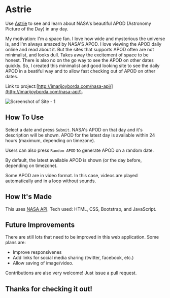 # Astrie 

Use [Astrie](http://imarijoyborda.com/nasa-api/) to see and learn about NASA's beautiful APOD (Astronomy Picture of the Day) in any day. 

My motivation: I'm a space fan. I love how wide and mysterious the universe is, and I'm always amazed by NASA'S APOD. I love viewing the APOD daily online and read about it. But the sites that supports APOD often are not minimalist, and looks dull. Takes away the excitement of space to be honest. There is also no on the go way to see the APOD on other dates quickly. So, I created this minimalist and good looking site to see the daily APOD in a beatiful way and to allow fast checking out of APOD on other dates.

Link to project:[http://imarijoyborda.com/nasa-api/](http://imarijoyborda.com/nasa-api/). 

![Screenshot of Site - 1](assets/readme/readme-1.png)

## How To Use
Select a date and press `Submit`. NASA's APOD on that day and it's description will be shown. APOD for the latest day is available within 24 hours (maximum, depending on timezone). 

Users can also press `Random APOD` to generate APOD on a random date.

By default, the latest available APOD is shown (or the day before, depending on timezone).

Some APOD are in video format. In this case, videos are played automatically and in a loop without sounds.

## How It's Made
This uses [NASA API](https://api.nasa.gov). Tech used: HTML, CSS, Bootstrap, and JavaScript.

## Future Improvements
There are still lots that need to be improved in this web application. Some plans are:
* Improve responsivenes
* Add links for social media sharing (twitter, facebook, etc.)
* Allow saving of image/video.

Contributions are also very welcome! Just issue a pull request.

## Thanks for checking it out!
